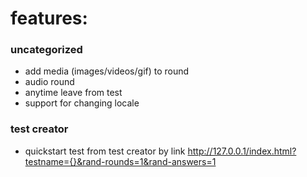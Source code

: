 # features:

### uncategorized

- add media (images/videos/gif) to round
- audio round
- anytime leave from test
- support for changing locale

### test creator

- quickstart test from test creator by link http://127.0.0.1/index.html?testname={}&rand-rounds=1&rand-answers=1
